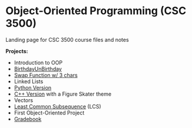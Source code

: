 # Object-Oriented Programming (CSC 3500)
Landing page for CSC 3500 course files and notes

**Projects:**  
* Introduction to OOP
 * [BirthdayUnBirthday](projects/birthday)
 * [Swap Function w/ 3 chars](projects/swap3x)
* Linked Lists
 * [Python Version](projects/linked-lists/linked_list.py)
 * [C++ Version](projects/skater) with a Figure Skater theme
* Vectors
 * [Least Common Subsequence](projects/lcs) (LCS)
* First Object-Oriented Project
 * [Gradebook](projects/gradebook)
